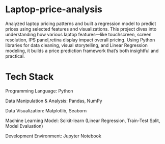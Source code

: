 # Laptop-price-analysis
Analyzed laptop pricing patterns and built a regression model to predict prices using selected features and visualizations.
This project dives into understanding how various laptop features—like touchscreen, screen resolution, IPS panel,retina display impact overall pricing. Using Python libraries for data cleaning, visual storytelling, and Linear Regression modeling, it builds a price prediction framework that’s both insightful and practical.
# Tech Stack
Programming Language: Python

Data Manipulation & Analysis: Pandas, NumPy

Data Visualization: Matplotlib, Seaborn

Machine Learning Model: Scikit-learn (Linear Regression, Train-Test Split, Model Evaluation)

Development Environment: Jupyter Notebook
